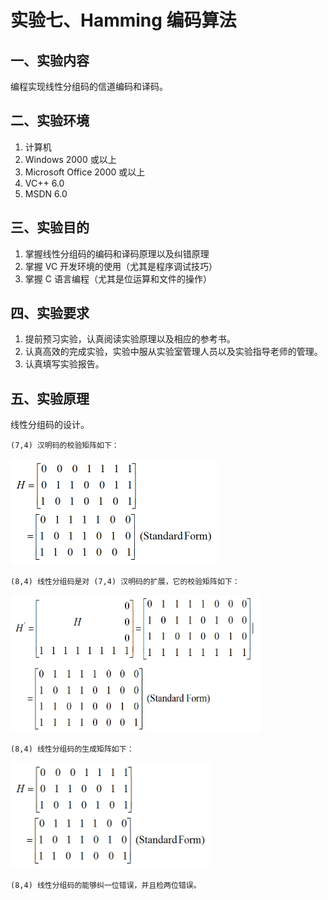 # 实验七、Hamming 编码算法

## 一、实验内容

编程实现线性分组码的信道编码和译码。

## 二、实验环境

1. 计算机
2. Windows 2000 或以上
3. Microsoft Office 2000 或以上
4. VC++ 6.0
5. MSDN 6.0

## 三、实验目的

1. 掌握线性分组码的编码和译码原理以及纠错原理
2. 掌握 VC 开发环境的使用（尤其是程序调试技巧）
3. 掌握 C 语言编程（尤其是位运算和文件的操作）

## 四、实验要求

1. 提前预习实验，认真阅读实验原理以及相应的参考书。
2. 认真高效的完成实验，实验中服从实验室管理人员以及实验指导老师的管理。
3. 认真填写实验报告。

## 五、实验原理

线性分组码的设计。

    (7,4) 汉明码的校验矩阵如下：
  
<img alt="(7,4) 汉明码的校验矩阵" src="images/lab07-01.png" width="331px" height="170px">

    (8,4) 线性分组码是对 (7,4) 汉明码的扩展，它的校验矩阵如下：

<img alt="(8,4) 线性分组码的校验矩阵" src="images/lab07-02.png" width="400px" height="220px">

    (8,4) 线性分组码的生成矩阵如下：
    
<img alt="(8,4) 线性分组码的生成矩阵" src="images/lab07-01.png" width="320px" height="170px">

    (8,4) 线性分组码的能够纠一位错误，并且检两位错误。
